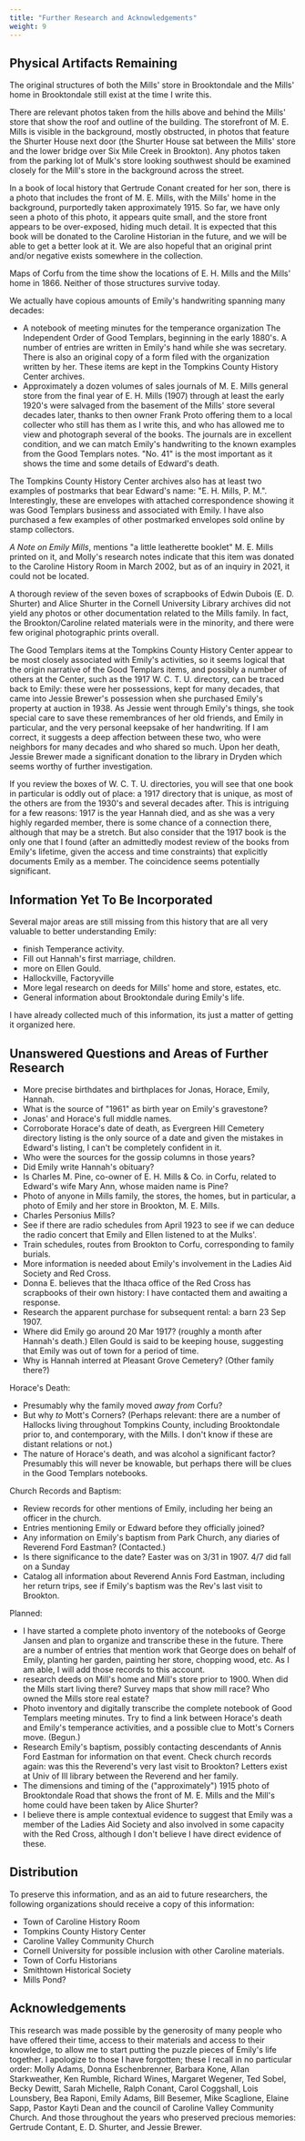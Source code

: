 ```yaml
---
title: "Further Research and Acknowledgements"
weight: 9
---
```


## Physical Artifacts Remaining

The original structures of both the Mills' store in Brooktondale and the Mills' home in Brooktondale still exist at the time I write this. 

There are relevant photos taken from the hills above and behind the Mills' store that show the roof and outline of the building. The storefront of M. E. Mills is visible in the background, mostly obstructed, in photos that feature the Shurter House next door (the Shurter House sat between the Mills' store and the lower bridge over Six Mile Creek in Brookton). Any photos taken from the parking lot of Mulk's store looking southwest should be examined closely for the Mill's store in the background across the street.

In a book of local history that Gertrude Conant created for her son, there is a photo that includes the front of M. E. Mills, with the Mills' home in the background, purportedly taken approximately 1915. So far, we have only seen a photo of this photo, it appears quite small, and the store front appears to be over-exposed, hiding much detail. It is expected that this book will be donated to the Caroline Historian in the future, and we will be able to get a better look at it. We are also hopeful that an original print and/or negative exists somewhere in the collection. 

Maps of Corfu from the time show the locations of E. H. Mills and the Mills' home in 1866. Neither of those structures survive today.

We actually have copious amounts of Emily's handwriting spanning many decades:
  - A notebook of meeting minutes for the temperance organization The Independent Order of Good Templars, beginning in the early 1880's. A number of entries are written in Emily's hand while she was secretary. There is also an original copy of a form filed with the organization written by her. These items are kept in the Tompkins County History Center archives. 
  - Approximately a dozen volumes of sales journals of M. E. Mills general store from the final year of E. H. Mills (1907) through at least the early 1920's were salvaged from the basement of the Mills' store several decades later, thanks to then owner Frank Proto offering them to a local collecter who still has them as I write this, and who has allowed me to view and photograph several of the books. The journals are in excellent condition, and we can match Emily's handwriting to the known examples from the Good Templars notes. "No. 41" is the most important as it shows the time and some details of Edward's death.

The Tompkins County History Center archives also has at least two examples of postmarks that bear Edward's name: "E. H. Mills, P. M.". Interestingly, these are envelopes with attached correspondence showing it was Good Templars business and associated with Emily. I have also purchased a few examples of other postmarked envelopes sold online by stamp collectors.
  
*A Note on Emily Mills*, mentions "a little leatherette booklet" M. E. Mills printed on it, and Molly's research notes indicate that this item was donated to the Caroline History Room in March 2002, but as of an inquiry in 2021, it could not be located.

A thorough review of the seven boxes of scrapbooks of Edwin Dubois (E. D. Shurter) and Alice Shurter in the Cornell University Library archives did not yield any photos or other documentation related to the Mills family. In fact, the Brookton/Caroline related materials were in the minority, and there were few original photographic prints overall.

The Good Templars items at the Tompkins County History Center appear to be most closely associated with Emily's activities, so it seems logical that the origin narrative of the Good Templars items, and possibly a number of others at the Center, such as the 1917 W. C. T. U. directory, can be traced back to Emily: these were her possessions, kept for many decades, that came into Jessie Brewer's possession when she purchased Emily's property at auction in 1938. As Jessie went through Emily's things, she took special care to save these remembrances of her old friends, and Emily in particular, and the very personal keepsake of her handwriting. If I am correct, it suggests a deep affection between these two, who were neighbors for many decades and who shared so much. Upon her death, Jessie Brewer made a significant donation to the library in Dryden which seems worthy of further investigation.

If you review the boxes of W. C. T. U. directories, you will see that one book in particular is oddly out of place: a 1917 directory that is unique, as most of the others are from the 1930's and several decades after. This is intriguing for a few reasons: 1917 is the year Hannah died, and as she was a very highly regarded member, there is some chance of a connection there, although that may be a stretch. But also consider that the 1917 book is the only one that I found (after an admittedly modest review of the books from Emily's lifetime, given the access and time constraints) that explicitly documents Emily as a member. The coincidence seems potentially significant. 


## Information Yet To Be Incorporated

Several major areas are still missing from this history that are all very valuable to better understanding Emily:

  - finish Temperance activity.
  - Fill out Hannah's first marriage, children.
  - more on Ellen Gould.
  - Hallockville, Factoryville
  - More legal research on deeds for Mills' home and store, estates, etc.
  - General information about Brooktondale during Emily's life.

I have already collected much of this information, its just a matter of getting it organized here.

## Unanswered Questions and Areas of Further Research

  - More precise birthdates and birthplaces for Jonas, Horace, Emily, Hannah.
  - What is the source of "1961" as birth year on Emily's gravestone?
  - Jonas' and Horace's full middle names.
  - Corroborate Horace's date of death, as Evergreen Hill Cemetery directory listing is the only source of a date and given the mistakes in Edward's listing, I can't be completely confident in it.
  - Who were the sources for the gossip columns in those years?
  - Did Emily write Hannah's obituary?
  - Is Charles M. Pine, co-owner of E. H. Mills & Co. in Corfu, related to Edward's wife Mary Ann, whose maiden name is Pine?
  - Photo of anyone in Mills family, the stores, the homes, but in particular, a photo of Emily and her store in Brookton, M. E. Mills. 
  - Charles Personius Mills?
  - See if there are radio schedules from April 1923 to see if we can deduce the radio concert that Emily and Ellen listened to at the Mulks'.
  - Train schedules, routes from Brookton to Corfu, corresponding to family burials.
  - More information is needed about Emily's involvement in the Ladies Aid Society and Red Cross.
  - Donna E. believes that the Ithaca office of the Red Cross has scrapbooks of their own history: I have contacted them and awaiting a response.
  - Research the apparent purchase for subsequent rental: a barn 23 Sep 1907.
  - Where did Emily go around 20 Mar 1917? (roughly a month after Hannah's death.) Ellen Gould is said to be keeping house, suggesting that Emily was out of town for a period of time.
  - Why is Hannah interred at Pleasant Grove Cemetery? (Other family there?)

Horace's Death:
  - Presumably why the family moved *away from* Corfu?
  - But why *to* Mott's Corners? (Perhaps relevant: there are a number of Hallocks living throughout Tompkins County, including Brooktondale prior to, and contemporary, with the Mills. I don't know if these are distant relations or not.)
  - The nature of Horace's death, and was alcohol a significant factor? Presumably this will never be knowable, but perhaps there will be clues in the Good Templars notebooks.

Church Records and Baptism:
  - Review records for other mentions of Emily, including her being an officer in the church. 
  - Entries mentioning Emily or Edward before they officially joined?  
  - Any information on Emily's baptism from Park Church, any diaries of Reverend Ford Eastman? (Contacted.)
  - Is there significance to the date? Easter was on 3/31 in 1907. 4/7 did fall on a Sunday
  - Catalog all information about Reverend Annis Ford Eastman, including her return trips, see if Emily's baptism was the Rev's last visit to Brookton.
  
Planned:
  - I have started a complete photo inventory of the notebooks of George Jansen and plan to organize and transcribe these in the future. There are a number of entries that mention work that George does on behalf of Emily, planting her garden, painting her store, chopping wood, etc. As I am able, I will add those records to this account.
  - research deeds on Mill's home and Mill's store prior to 1900. When did the Mills start living there? Survey maps that show mill race? Who owned the Mills store real estate?
  - Photo inventory and digitally transcribe the complete notebook of Good Templars meeting minutes. Try to find a link between Horace's death and Emily's temperance activities, and a possible clue to Mott's Corners move. (Begun.)
  - Research Emily's baptism, possibly contacting descendants of Annis Ford Eastman for information on that event. Check church records again: was this the Reverend's very last visit to Brookton? Letters exist at Univ of Ill library between the Reverend and her family.
  - The dimensions and timing of the ("approximately") 1915 photo of Brooktondale Road that shows the front of M. E. Mills and the Mill's home could have been taken by Alice Shurter?
  - I believe there is ample contextual evidence to suggest that Emily was a member of the Ladies Aid Society and also involved in some capacity with the Red Cross, although I don't believe I have direct evidence of these. 

## Distribution

To preserve this information, and as an aid to future researchers, the following organizations should receive a copy of this information:

  - Town of Caroline History Room
  - Tompkins County History Center
  - Caroline Valley Community Church
  - Cornell University for possible inclusion with other Caroline materials.
  - Town of Corfu Historians
  - Smithtown Historical Society
  - Mills Pond?

## Acknowledgements

This research was made possible by the generosity of many people who have offered their time, access to their materials and access to their knowledge, to allow me to start putting the puzzle pieces of Emily's life together. I apologize to those I have forgotten; these I recall in no particular order: Molly Adams, Donna Eschenbrenner, Barbara Kone, Allan Starkweather, Ken Rumble, Richard Wines, Margaret Wegener, Ted Sobel, Becky Dewitt, Sarah Michelle, Ralph Conant, Carol Coggshall, Lois Lounsbery, Bea Raponi, Emily Adams, Bill Besemer, Mike Scaglione, Elaine Sapp, Pastor Kayti Dean and the council of Caroline Valley Community Church. And those throughout the years who preserved precious memories: Gertrude Contant, E. D. Shurter, and Jessie Brewer.
